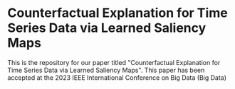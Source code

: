# Counterfactual Explanation for Time Series Data via Learned Saliency Maps
This is the repository for our paper titled "Counterfactual Explanation for Time Series Data via Learned Saliency Maps". This paper has been accepted at the 2023 IEEE International Conference on Big Data (Big Data)
